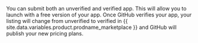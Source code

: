 You can submit both an unverified and verified app. This will allow you to launch with a free version of your app. Once GitHub verifies your app, your listing will change from unverified to verified in {{ site.data.variables.product.prodname_marketplace }} and GitHub will publish your new pricing plans.